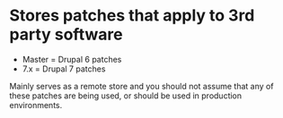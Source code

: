 # Stores patches that apply to 3rd party software

 - Master = Drupal 6 patches
 - 7.x = Drupal 7 patches

Mainly serves as a remote store and you should not assume
that any of these patches are being used, or should be used
in production environments.
